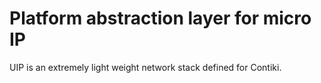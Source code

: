 # Platform abstraction layer for micro IP

UIP is an extremely light weight network stack defined for Contiki.

<TODO>
